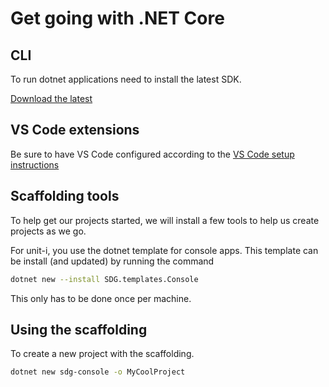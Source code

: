 # Get going with .NET Core

## CLI

To run dotnet applications need to install the latest SDK.

[Download the latest](https://dotnet.microsoft.com/download)

## VS Code extensions

Be sure to have VS Code configured according to the [VS Code setup instructions](/handbook/tools/editors)

## Scaffolding tools

To help get our projects started, we will install a few tools to help us create projects as we go.

For unit-i, you use the dotnet template for console apps. This template can be install (and updated) by running the command

```sh
dotnet new --install SDG.templates.Console
```

This only has to be done once per machine.

## Using the scaffolding

To create a new project with the scaffolding.

```sh
dotnet new sdg-console -o MyCoolProject
```
